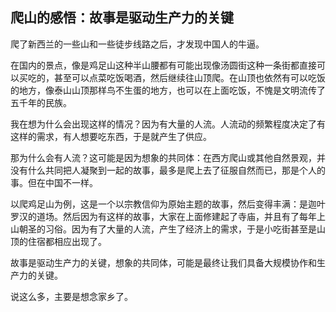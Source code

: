## 爬山的感悟：故事是驱动生产力的关键

爬了新西兰的一些山和一些徒步线路之后，才发现中国人的牛逼。

在国内的景点，像是鸡足山这种半山腰都有可能出现像汤圆街这种一条街都直接可以买吃的，甚至可以点菜吃饭喝酒，然后继续往山顶爬。在山顶也依然有可以吃饭的地方，像泰山山顶那样鸟不生蛋的地方，也可以在上面吃饭，不愧是文明流传了五千年的民族。

我在想为什么会出现这样的情况？因为有大量的人流。人流动的频繁程度决定了有这样的需求，有人想要吃东西，于是就产生了供应。

那为什么会有人流？这可能是因为想象的共同体：在西方爬山或其他自然景观，并没有什么共同把人凝聚到一起的故事，最多是爬上去了征服自然而已，那是个人的事。但在中国不一样。

以爬鸡足山为例，这是一个以宗教信仰为原始主题的故事，然后变得丰满：是迦叶罗汉的道场。然后因为有这样的故事，大家在上面修建起了寺庙，并且有了每年上山朝圣的习俗。因为有了大量的人流，产生了经济上的需求，于是小吃街甚至是山顶的住宿都相应出现了。

故事是驱动生产力的关键，想象的共同体，可能是最终让我们具备大规模协作和生产力的关键。

说这么多，主要是想念家乡了。
